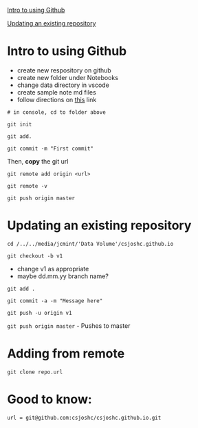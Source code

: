 
[Intro to using Github](#intro-to-using-github)

[Updating an existing repository](#updating-an-existing-repository)
<head>
  <link rel="stylesheet" href="css_gh.css">
</head>

# Intro to using Github
* create new respository on github 
* create new folder under Notebooks
* change data directory in vscode
* create sample note md files
* follow directions on [this](https://help.github.com/en/articles/adding-an-existing-project-to-github-using-the-command-line) link

`# in console, cd to folder above`

`git init`

`git add.`

`git commit -m "First commit"`

Then, **copy** the git url

`git remote add origin <url>`

`git remote -v`

`git push origin master`

# Updating an existing repository

`cd /../../media/jcmint/'Data Volume'/csjoshc.github.io` 

`git checkout -b v1` 

* change v1 as appropriate
* maybe dd.mm.yy branch name? 

`git add .`

`git commit -a -m "Message here"`

`git push -u origin v1` 

`git push origin master` - Pushes to master


# Adding from remote

`git clone repo.url`

# Good to know: 

`url = git@github.com:csjoshc/csjoshc.github.io.git`